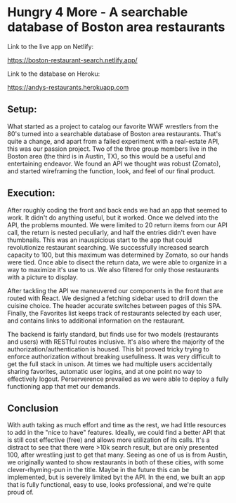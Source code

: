 # Hungry 4 More - A searchable database of Boston area restaurants

Link to the live app on Netlify:

https://boston-restaurant-search.netlify.app/

Link to the database on Heroku:

https://andys-restaurants.herokuapp.com


## Setup:
What started as a project to catalog our favorite WWF wrestlers from the 80's turned into a searchable database of Boston area restaurants. That's quite a change, and apart from a failed experiment with a real-estate API, this was our passion project. Two of the three group members live in the Boston area (the third is in Austin, TX), so this would be a useful and entertaining endeavor. We found an API we thought was robust (Zomato), and started wireframing the function, look, and feel of our final product.  
  
## Execution:
After roughly coding the front and back ends we had an app that seemed to work. It didn't do anything useful, but it worked. Once we delved into the API, the problems mounted. We were limited to 20 return items from our API call, the return is nested peculiarly, and half the entries didn't even have thumbnails. This was an inauspicious start to the app that could revolutionize restaurant searching. We successfully increased search capacity to 100, but this maximum was determined by Zomato, so our hands were tied. Once able to disect the return data, we were able to organize in a way to maximize it's use to us. We also filtered for only those restaurants with a picture to display. 

After tackling the API we maneuvered our components in the front that are routed with React. We designed a fetching sidebar used to drill down the cuisine choice. The header accurate switches between pages of this SPA. Finally, the Favorites list keeps track of restaurants selected by each user, and contains links to additional information on the restaurant. 

The backend is fairly standard, but finds use for two models (restaurants and users) with RESTful routes inclusive. It's also where the majority of the authorization/authentication is housed. This bit proved tricky trying to enforce authorization without breaking usefullness. It was very difficult to get the full stack in unison. At times we had multiple users accidentally sharing favorites, automatic user logins, and at one point no way to effectively logout. Perserverence prevailed as we were able to deploy a fully functioning app that met our demands. 
  
## Conclusion
With auth taking as much effort and time as the rest, we had little resources to add in the "nice to have" features. Ideally, we could find a better API that is still cost effective (free) and allows more utilization of its calls. It's a distract to see that there were >10k search result, but are only presented 100, after wrestling just to get that many. Seeing as one of us is from Austin, we originally wanted to show restaurants in both of these cities, with some clever-rhyming-pun in the title. Maybe in the future this can be implemented, but is severely limited byt the API. In the end, we built an app that is fully functional, easy to use, looks professional, and we're quite proud of. 
